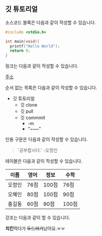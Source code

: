 ## 깃 튜토리얼

소스코드 블록은 다음과 같이 작성할 수 있습니다.

```c
#include <stdio.h>

int main(void){
  printf("Hello World");
  return 0;
}
```

링크는 다음과 같이 작성할 수 있습니다.

[주소](https://github.com/sunoojin/test.git)

순서 없는 목록은 다음과 같이 작성할 수 있습니다.

* 깃 튜토리얼
  * 깃 clone
  * 깃 pull
  * 깃 commmit
    * -m
    * "~~~"

인용 구문은 다음과 같이 작성할 수 있습니다.
> '공부합시다.' -오정인

테이블은 다음과 같이 작성할 수 있습니다.

이름|영어|정보|수학
---|---|---|---
오정인|76점|100점|76점
오혜인|80점|100점|90점
홍길동|60점|90점|100점

강조는 다음과 같이 할 수 있습니다.

**치킨**먹다가 ~~두드러기~~났어요.ㅠㅠ

